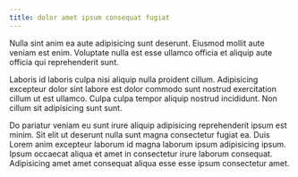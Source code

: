 ```yaml
---
title: dolor amet ipsum consequat fugiat
---
```


Nulla sint anim ea aute adipisicing sunt deserunt. Eiusmod mollit aute veniam est enim. Voluptate nulla est esse ullamco officia et aliquip aute officia qui reprehenderit sunt.

Laboris id laboris culpa nisi aliquip nulla proident cillum. Adipisicing excepteur dolor sint labore est dolor commodo sunt nostrud exercitation cillum ut est ullamco. Culpa culpa tempor aliquip nostrud incididunt. Non cillum sit adipisicing sunt sunt.

Do pariatur veniam eu sunt irure aliquip adipisicing reprehenderit ipsum est minim. Sit elit ut deserunt nulla sunt magna consectetur fugiat ea. Duis Lorem anim excepteur laborum id magna laborum ipsum adipisicing ipsum. Ipsum occaecat aliqua et amet in consectetur irure laborum consequat. Adipisicing amet amet consequat aliqua esse esse ipsum consectetur amet.
